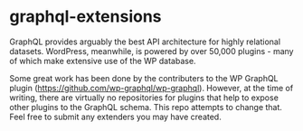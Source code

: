 # graphql-extensions
GraphQL provides arguably the best API architecture for highly relational datasets. WordPress, meanwhile, is powered by over 50,000 plugins - many of which make extensive use of the WP database.

Some great work has been done by the contributers to the WP GraphQL plugin (https://github.com/wp-graphql/wp-graphql). However, at the time of writing, there are virtually no repositories for plugins that help to expose other plugins to the GraphQL schema.
This repo attempts to change that. Feel free to submit any extenders you may have created. 
